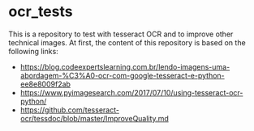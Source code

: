 # ocr_tests

This is a repository to test with tesseract OCR and to improve other technical images.
At first, the content of this repository is based on the following links:
 - https://blog.codeexpertslearning.com.br/lendo-imagens-uma-abordagem-%C3%A0-ocr-com-google-tesseract-e-python-ee8e8009f2ab
 - https://www.pyimagesearch.com/2017/07/10/using-tesseract-ocr-python/
 - https://github.com/tesseract-ocr/tessdoc/blob/master/ImproveQuality.md
